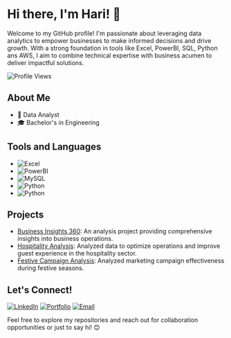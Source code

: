 # Hi there, I'm Hari! 👋

Welcome to my GitHub profile! I'm passionate about leveraging data analytics to empower businesses to make informed decisions and drive growth. With a strong foundation in tools like Excel, PowerBI, SQL, Python ans AWS, I aim to combine technical expertise with business acumen to deliver impactful solutions.

![Profile Views](https://komarev.com/ghpvc/?username=Haripr555&color=blueviolet)

## About Me

- 💼 Data Analyst
- 🎓 Bachelor's in Engineering

## Tools and Languages

- ![Excel](https://img.shields.io/badge/-Excel-217346?style=flat-square&logo=microsoft-excel&logoColor=white)
- ![PowerBI](https://img.shields.io/badge/-PowerBI-F2C811?style=flat-square&logo=powerbi&logoColor=black)
- ![MySQL](https://img.shields.io/badge/-MySQL-4479A1?style=flat-square&logo=mysql&logoColor=white)
- ![Python](https://img.shields.io/badge/-Python-3776AB?style=flat-square&logo=python&logoColor=white)
- ![Python](https://img.shields.io/badge/-AWS-3776AB?style=for-the-badge-square&logo=AWS&logoColor=white)


## Projects

- [Business Insights 360](https://www.linkedin.com/posts/pradeep-m-analyst_businessinsights360-powerbiproject-codebasics-activity-7150327829006577664-KrRI?utm_source=share&utm_medium=member_desktop): An analysis project providing comprehensive insights into business operations.
- [Hospitality Analysis](https://www.linkedin.com/posts/pradeep-m-analyst_datamagic-reviveinsights-codebasics-activity-7155899561398427648-r_JB?utm_source=share&utm_medium=member_desktop): Analyzed data to optimize operations and improve guest experience in the hospitality sector.
- [Festive Campaign Analysis](https://www.linkedin.com/posts/pradeep-m-analyst_dataanalytics-sqlproject-powerbi-activity-7164120449143046144-4fAw?utm_source=share&utm_medium=member_desktop): Analyzed marketing campaign effectiveness during festive seasons.

## Let's Connect!

[![LinkedIn](https://img.shields.io/badge/-LinkedIn-0077B5?style=flat-square&logo=linkedin&logoColor=white)](https://www.linkedin.com/in/hari-prathap-v-4969a01a2/)
[![Portfolio](https://img.shields.io/badge/-Portfolio-333333?style=flat-square&logo=wordpress&logoColor=white)](https://codebasics.io/portfolio/Pradeep-M)
[![Email](https://img.shields.io/badge/-Email-D14836?style=flat-square&logo=gmail&logoColor=white)](mailto:haripr555@gmail.com)

Feel free to explore my repositories and reach out for collaboration opportunities or just to say hi! 😊
